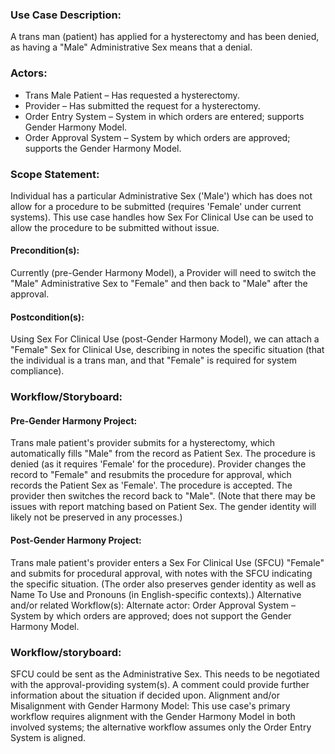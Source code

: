 ### Use Case Description:
A trans man (patient) has applied for a hysterectomy and has been denied, as having a "Male" Administrative Sex means that a denial.

### Actors:
- Trans Male Patient – Has requested a hysterectomy.
- Provider – Has submitted the request for a hysterectomy.
- Order Entry System – System in which orders are entered; supports Gender Harmony Model.
- Order Approval System – System by which orders are approved; supports the Gender Harmony Model.

### Scope Statement:
Individual has a particular Administrative Sex ('Male') which has does not allow for a procedure to be submitted (requires 'Female' under current systems). This use case handles how Sex For Clinical Use can be used to allow the procedure to be submitted without issue.

#### Precondition(s):
Currently (pre-Gender Harmony Model), a Provider will need to switch the "Male" Administrative Sex to "Female" and then back to "Male" after the approval.

#### Postcondition(s):
Using Sex For Clinical Use (post-Gender Harmony Model), we can attach a "Female" Sex for Clinical Use, describing in notes the specific situation (that the individual is a trans man, and that "Female" is required for system compliance).

### Workflow/Storyboard:
#### Pre-Gender Harmony Project:
Trans male patient's provider submits for a hysterectomy, which automatically fills "Male" from the record as Patient Sex.
The procedure is denied (as it requires 'Female' for the procedure).
Provider changes the record to "Female" and resubmits the procedure for approval, which records the Patient Sex as 'Female'. The procedure is accepted.
The provider then switches the record back to "Male".
(Note that there may be issues with report matching based on Patient Sex. The gender identity will likely not be preserved in any processes.)

#### Post-Gender Harmony Project:
Trans male patient's provider enters a Sex For Clinical Use (SFCU) "Female" and submits for procedural approval, with notes with the SFCU indicating the specific situation.
(The order also preserves gender identity as well as Name To Use and Pronouns (in English-specific contexts).)
Alternative and/or related Workflow(s):
Alternate actor:
Order Approval System – System by which orders are approved; does not support the Gender Harmony Model.

### Workflow/storyboard:
SFCU could be sent as the Administrative Sex. This needs to be negotiated with the approval-providing system(s). A comment could provide further information about the situation if decided upon.
Alignment and/or Misalignment with Gender Harmony Model:
This use case's primary workflow requires alignment with the Gender Harmony Model in both involved systems; the alternative workflow assumes only the Order Entry System is aligned.
